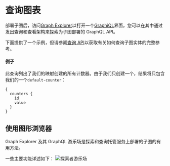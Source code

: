 # 查询图表

部署子图后，访问[Graph Explorer](https://thegraph.com/explorer/dashboard)以打开一个[GraphiQL](https://github.com/graphql/graphiql)界面，您可以在其中通过发出查询和查看架构来探索为子图部署的 GraphQL API。

下面提供了一个示例，但请参阅[查询 API](https://thegraph.com/docs/graphql-api)以获取有关如何查询子图实体的完整参考。

#### 例子

此查询列出了我们的映射创建的所有计数器。由于我们只创建一个，结果将只包含我们的一个`default-counter`：

```
{
  counters {
    id
    value
  }
}
```

## 使用图形浏览器

Graph Explorer 及其 GraphQL 游乐场是探索和查询托管服务上部署的子图的有用方法。

一些主要功能详述如下： ![探索者游乐场](https://thegraph.com/docs/images/explorer-playground.png)